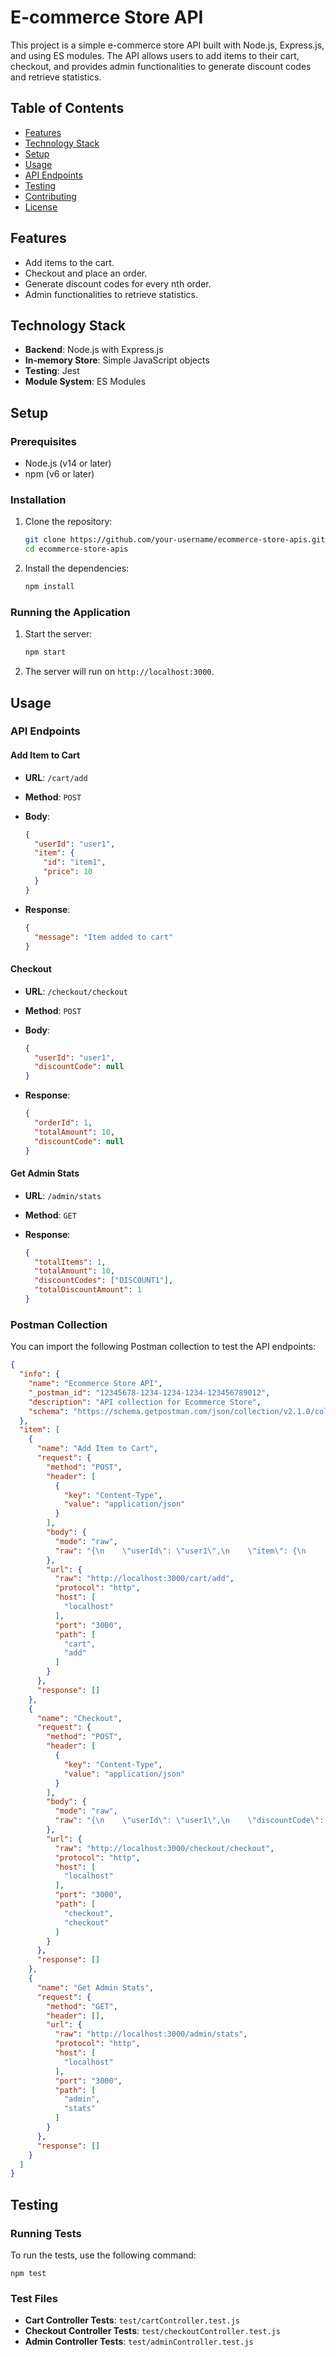 # E-commerce Store API

This project is a simple e-commerce store API built with Node.js, Express.js, and using ES modules. The API allows users to add items to their cart, checkout, and provides admin functionalities to generate discount codes and retrieve statistics.

## Table of Contents

- [Features](#features)
- [Technology Stack](#technology-stack)
- [Setup](#setup)
- [Usage](#usage)
- [API Endpoints](#api-endpoints)
- [Testing](#testing)
- [Contributing](#contributing)
- [License](#license)

## Features

- Add items to the cart.
- Checkout and place an order.
- Generate discount codes for every nth order.
- Admin functionalities to retrieve statistics.

## Technology Stack

- **Backend**: Node.js with Express.js
- **In-memory Store**: Simple JavaScript objects
- **Testing**: Jest
- **Module System**: ES Modules

## Setup

### Prerequisites

- Node.js (v14 or later)
- npm (v6 or later)

### Installation

1. Clone the repository:

    ```bash
    git clone https://github.com/your-username/ecommerce-store-apis.git
    cd ecommerce-store-apis
    ```

2. Install the dependencies:

    ```bash
    npm install
    ```

### Running the Application

1. Start the server:

    ```bash
    npm start
    ```

2. The server will run on `http://localhost:3000`.

## Usage

### API Endpoints

#### Add Item to Cart

- **URL**: `/cart/add`
- **Method**: `POST`
- **Body**:

    ```json
    {
      "userId": "user1",
      "item": {
        "id": "item1",
        "price": 10
      }
    }
    ```

- **Response**:

    ```json
    {
      "message": "Item added to cart"
    }
    ```

#### Checkout

- **URL**: `/checkout/checkout`
- **Method**: `POST`
- **Body**:

    ```json
    {
      "userId": "user1",
      "discountCode": null
    }
    ```

- **Response**:

    ```json
    {
      "orderId": 1,
      "totalAmount": 10,
      "discountCode": null
    }
    ```

#### Get Admin Stats

- **URL**: `/admin/stats`
- **Method**: `GET`
- **Response**:

    ```json
    {
      "totalItems": 1,
      "totalAmount": 10,
      "discountCodes": ["DISCOUNT1"],
      "totalDiscountAmount": 1
    }
    ```

### Postman Collection

You can import the following Postman collection to test the API endpoints:

```json
{
  "info": {
    "name": "Ecommerce Store API",
    "_postman_id": "12345678-1234-1234-1234-123456789012",
    "description": "API collection for Ecommerce Store",
    "schema": "https://schema.getpostman.com/json/collection/v2.1.0/collection.json"
  },
  "item": [
    {
      "name": "Add Item to Cart",
      "request": {
        "method": "POST",
        "header": [
          {
            "key": "Content-Type",
            "value": "application/json"
          }
        ],
        "body": {
          "mode": "raw",
          "raw": "{\n    \"userId\": \"user1\",\n    \"item\": {\n        \"id\": \"item1\",\n        \"price\": 10\n    }\n}"
        },
        "url": {
          "raw": "http://localhost:3000/cart/add",
          "protocol": "http",
          "host": [
            "localhost"
          ],
          "port": "3000",
          "path": [
            "cart",
            "add"
          ]
        }
      },
      "response": []
    },
    {
      "name": "Checkout",
      "request": {
        "method": "POST",
        "header": [
          {
            "key": "Content-Type",
            "value": "application/json"
          }
        ],
        "body": {
          "mode": "raw",
          "raw": "{\n    \"userId\": \"user1\",\n    \"discountCode\": null\n}"
        },
        "url": {
          "raw": "http://localhost:3000/checkout/checkout",
          "protocol": "http",
          "host": [
            "localhost"
          ],
          "port": "3000",
          "path": [
            "checkout",
            "checkout"
          ]
        }
      },
      "response": []
    },
    {
      "name": "Get Admin Stats",
      "request": {
        "method": "GET",
        "header": [],
        "url": {
          "raw": "http://localhost:3000/admin/stats",
          "protocol": "http",
          "host": [
            "localhost"
          ],
          "port": "3000",
          "path": [
            "admin",
            "stats"
          ]
        }
      },
      "response": []
    }
  ]
}
```
Testing
-------

### Running Tests

To run the tests, use the following command:

`npm test`

### Test Files

*   **Cart Controller Tests**: `test/cartController.test.js`
*   **Checkout Controller Tests**: `test/checkoutController.test.js`
*   **Admin Controller Tests**: `test/adminController.test.js`
